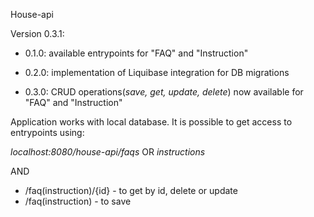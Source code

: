 House-api

Version 0.3.1:

- 0.1.0: available entrypoints for "FAQ" and "Instruction"

- 0.2.0: implementation of Liquibase integration for DB migrations

- 0.3.0: CRUD operations(<i>save, get, update, delete</i>) now available for "FAQ" and "Instruction"


Application works with local database. It is possible to get access to entrypoints using: 

<i>localhost:8080/house-api/faqs</i> OR <i>instructions</i>

AND 
- /faq(instruction)/{id} - to get by id, delete or update
- /faq(instruction) - to save
